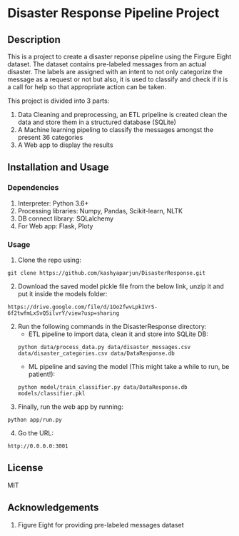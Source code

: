 # Disaster Response Pipeline Project

## Description

This is a project to create a disaster reponse pipeline using the Firgure Eight dataset. The dataset contains pre-labeled messages from an actual disaster. The labels are assigned with an intent to not only categorize the message as a request or not but also, it is used to classify and check if it is a call for help so that appropriate action can be taken.

This project is divided into 3 parts:
1. Data Cleaning and preprocessing, an ETL pripeline is created clean the data and store them in a structured database (SQLite)
2. A Machine learning pipeling to classify the messages amongst the present 36 categories
3. A Web app to display the results

## Installation and Usage

### Dependencies
1. Interpreter: Python 3.6+
2. Processing libraries: Numpy, Pandas, Scikit-learn, NLTK
3. DB connect library: SQLalchemy
4. For Web app: Flask, Ploty

### Usage
1. Clone the repo using:
```
git clone https://github.com/kashyaparjun/DisasterResponse.git
```
2. Download the saved model pickle file from the below link, unzip it and put it inside the models folder:
```
https://drive.google.com/file/d/1Oo2fwvLpkIVrS-6f2twfmLxSvQ5ilvrY/view?usp=sharing
```
2. Run the following commands in the DisasterResponse directory:
    - ETL pipeline to import data, clean it and store into SQLite DB:
    ```
    python data/process_data.py data/disaster_messages.csv data/disaster_categories.csv data/DataResponse.db
    ```
    - ML pipeline and saving the model (This might take a while to run, be patient!):
    ```
    python model/train_classifier.py data/DataResponse.db models/classifier.pkl
    ```
3. Finally, run the web app by running:
```
python app/run.py
```
4. Go the URL:
```
http://0.0.0.0:3001
```

## License
MIT

## Acknowledgements
1. Figure Eight for providing pre-labeled messages dataset


